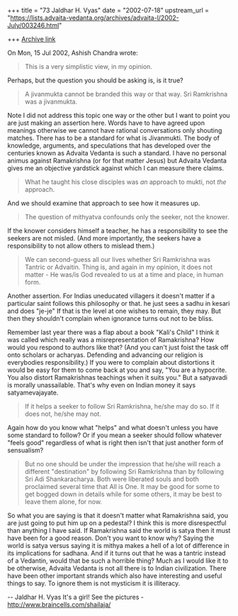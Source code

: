 +++
title = "73 Jaldhar H. Vyas"
date = "2002-07-18"
upstream_url = "https://lists.advaita-vedanta.org/archives/advaita-l/2002-July/003246.html"

+++
[Archive link](https://lists.advaita-vedanta.org/archives/advaita-l/2002-July/003246.html)

On Mon, 15 Jul 2002, Ashish Chandra wrote:

> This is a very simplistic view, in my opinion.

Perhaps, but the question you should be asking is, is it true?

> A jivanmukta cannot be
> branded this way or that way. Sri Ramkrishna was a jivanmukta.

Note I did not address this topic one way or the other but I want to point
you are just making an assertion here.  Words have to have agreed upon
meanings otherwise we cannot have rational conversations only shouting
matches.  There has to be a standard for what is Jivanmukti.  The body of
knowledge, arguments, and speculations that has developed over the
centuries known as Advaita Vedanta is such a standard.  I have no personal
animus against Ramakrishna (or for that matter Jesus) but Advaita Vedanta
gives me an objective yardstick against which I can measure there claims.

> What he
> taught his close disciples was *an* approach to mukti, not *the* approach.

And we should examine that approach to see how it measures up.

> The question of mithyatva confounds only the seeker, not the knower.

If the knower considers himself a teacher, he has a responsibility to see
the seekers are not misled.  (And more importantly, the seekers have a
responsibility to not allow others to mislead them.)

> We can
> second-guess all our lives whether Sri Ramkrishna was Tantric or Advaitin.
> Thing is, and again in my opinion, it does not matter - He was/is God
> revealed to us at a time and place, in human form.

Another assertion.  For Indias uneducated villagers it doesn't matter if a
particular saint follows this philosophy or that.  he just sees a sadhu in
kesari and does "je-je"  If that is the level at one wishes to remain,
they may.  But then they shouldn't complain when ignorance turns out not
to be bliss.

Remember last year there was a flap about a book "Kali's Child" I think it
was called which really was a misrepresentation of Ramakrishna?  How would
you respond to authors like that?  (And you can't just foist the task off
onto scholars or acharyas.  Defending and advancing our religion is
everybodies responsibility.)  If you were to complain about distortions it
would be easy for them to come back at you and say, "You are a hypocrite.
You also distort Ramakrishnas teachings when it suits you."  But a
satyavadi is morally unassailable.  That's why even on Indian money it
says satyamevajayate.

> If it helps a seeker to
> follow Sri Ramkrishna, he/she may do so. If it does not, he/she may not.

Again how do you know what "helps" and what doesn't unless you have some
standard to follow?  Or if you mean a seeker should follow whatever "feels
good" regardless of what is right then isn't that just another form of
sensualism?

> But no one should be under the impression that he/she will reach a
> different "destination" by following Sri Ramkrishna than by following Sri
> Adi Shankaracharya. Both were liberated souls and both proclaimed several
> time that All is One. It may be good for some to get bogged down in details
> while for some others, it may be best to leave them alone, for now.
>

So what you are saying is that it doesn't matter what Ramakrishna said,
you are just going to put him up on a pedestal?  I think this is more
disrespectful than anything I have said.  If Ramakrishna said the world is
satya then it must have been for a good reason.  Don't you want to know
why?  Saying the world is satya versus saying it is mithya makes a
hell of a lot of difference in its implications for sadhana.  And if it
turns out that he was a tantric instead of a Vedantin, would that be such
a horrible thing?  Much as I would like it to be otherwise, Advaita
Vedanta is not all there is to Indian civilization.  There have been other
important strands which also have interesting and useful things to say.
To ignore them is not mysticism it is illiteracy.

--
Jaldhar H. Vyas <jaldhar at braincells.com>
It's a girl! See the pictures - http://www.braincells.com/shailaja/

